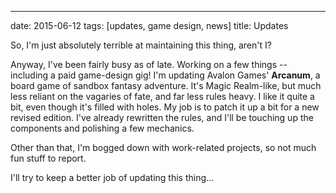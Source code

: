 ---
date: 2015-06-12
tags: [updates, game design, news]
title: Updates

So, I'm just absolutely terrible at maintaining this thing, aren't I?

Anyway, I've been fairly busy as of late.  Working on a few things -- including a paid game-design gig!  I'm updating Avalon Games' **Arcanum**, a board game of sandbox fantasy adventure.  It's Magic Realm-like, but much less reliant on the vagaries of fate, and far less rules heavy.  I like it quite a bit, even though it's filled with holes.  My job is to patch it up a bit for a new revised edition.  I've already rewritten the rules, and I'll be touching up the components and polishing a few mechanics.

Other than that, I'm bogged down with work-related projects, so not much fun stuff to report.

I'll try to keep a better job of updating this thing...
